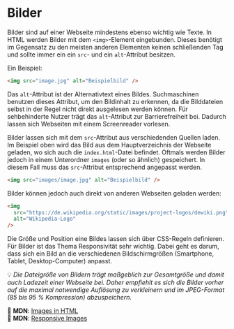 # Bilder

Bilder sind auf einer Webseite mindestens ebenso wichtig wie Texte. In HTML werden Bilder mit dem `<img>`-Element eingebunden. Dieses benötigt im Gegensatz zu den meisten anderen Elementen keinen schließenden Tag und sollte immer ein ein `src`- und ein `alt`-Attribut besitzen.

Ein Beispiel:

```html
<img src="image.jpg" alt="Beispielbild" />
```

Das `alt`-Attribut ist der Alternativtext eines Bildes. Suchmaschinen benutzen dieses Attribut, um den Bildinhalt zu erkennen, da die Bilddateien selbst in der Regel nicht direkt ausgelesen werden können. Für sehbehinderte Nutzer trägt das `alt`-Attribut zur Barrierefreiheit bei. Dadurch lassen sich Webseiten mit einem Screenreader vorlesen.

Bilder lassen sich mit dem `src`-Attribut aus verschiedenden Quellen laden. Im Beispiel oben wird das Bild aus dem Hauptverzeichnis der Webseite geladen, wo sich auch die `index.html`-Datei befindet. Oftmals werden Bilder jedoch in einem Unterordner `images` (oder so ähnlich) gespeichert. In diesem Fall muss das `src`-Attribut entsprechend angepasst werden.

```html
<img src="images/image.jpg" alt="Beispielbild" />
```

Bilder können jedoch auch direkt von anderen Webseiten geladen werden:

```html
<img
  src="https://de.wikipedia.org/static/images/project-logos/dewiki.png"
  alt="Wikipedia-Logo"
/>
```

Die Größe und Position eine Bildes lassen sich über CSS-Regeln definieren. Für Bilder ist das Thema Responsivität sehr wichtig. Dabei geht es darum, dass sich ein Bild an die verschiedenen Bildschirmgrößen (Smartphone, Tablet, Desktop-Computer) anpasst.

💡 _Die Dateigröße von Bildern trägt maßgeblich zur Gesamtgröße und damit auch Ladezeit einer Webseite bei. Daher empfiehlt es sich die Bilder vorher auf die maximal notwendige Auflösung zu verkleinern und im JPEG-Format (85 bis 95 % Kompression) abzuspeichern._

📖 **MDN**: [Images in HTML](https://developer.mozilla.org/en-US/docs/Learn/HTML/Multimedia_and_embedding/Responsive_images)  
📖 **MDN**: [Responsive Images](https://developer.mozilla.org/en-US/docs/Learn/HTML/Multimedia_and_embedding/Responsive_images)
